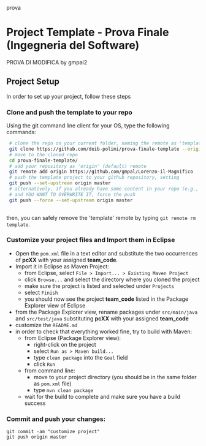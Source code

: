 prova
# Project Template - Prova Finale (Ingegneria del Software)
PROVA DI MODIFICA by gmpal2
## Project Setup
In order to set up your project, follow these steps
### Clone and push the template to your repo
Using the git command line client for your OS, type the following commands:
```bash
 # clone the repo on your current folder, naming the remote as 'template'
 git clone https://github.com/deib-polimi/prova-finale-template --origin template (o git clone https://github.com/gmpal/Lorenzo-il-Magnifico)
 # move to the cloned repo
 cd prova-finale-template/
 # add your repository as 'origin' (default) remote
 git remote add origin https://github.com/gmpal/Lorenzo-il-Magnifico
 # push the template project to your github repository, setting 
 git push --set-upstream origin master
 # alternatively, if you already have some content in your repo (e.g., a README)
 # and YOU WANT TO OVERWRITE IT, force the push
 git push --force --set-upstream origin master
 
```
then, you can safely remove the 'template' remote by typing `git remote rm template`.

### Customize your project files and Import them in Eclipse
- Open the `pom.xml` file in a text editor and substitute the two occurrences of **pcXX** with your assigned **team_code**.
- Import it in Eclipse as Maven Project:
  * from Eclipse, select `File > Import... > Existing Maven Project`
  * click `Browse...` and select the directory where you cloned the project
  * make sure the project is listed and selected under `Projects`
  * select `Finish`
  * you should now see the project **team_code** listed in the Package Explorer view of Eclipse
- from the Package Explorer view, rename packages under `src/main/java` and `src/test/java` substituting **pcXX** with your assigned **team_code**
- customize the `README.md`
- in order to check that everything worked fine, try to build with Maven:
  + from Eclipse (Package Explorer view):
    * right-click on the project
    * select `Run as > Maven build...`
    * type `clean package` into the `Goal` field
    * click `Run`
  + from command line:
    * move to your project directory (you should be in the same folder as `pom.xml` file)
    * type `mvn clean package`
  + wait for the build to complete and make sure you have a build success

### Commit and push your changes:
  ```
  git commit -am "customize project"
  git push origin master
  ```
